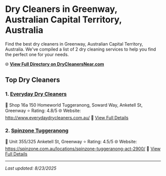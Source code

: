 # Dry Cleaners in Greenway, Australian Capital Territory, Australia

Find the best dry cleaners in Greenway, Australian Capital Territory, Australia. We've compiled a list of 2 dry cleaning services to help you find the perfect one for your needs.

🌐 **[View Full Directory on DryCleanersNear.com](https://drycleanersnear.com/city/Australia/Australian%20Capital%20Territory/Greenway)**

## Top Dry Cleaners

### 1. [Everyday Dry Cleaners](https://drycleanersnear.com/dryCleaner/68a28930e025a3a8d28d3804/everyday-dry-cleaners)
📍 Shop 16a 150 Homeworld Tuggeranong, Soward Way, Anketell St, Greenway
⭐ Rating: 4.8/5
🌐 Website: http://www.everydaydrycleaners.com.au/
🔗 [View Full Details](https://drycleanersnear.com/dryCleaner/68a28930e025a3a8d28d3804/everyday-dry-cleaners)

### 2. [Spinzone Tuggeranong](https://drycleanersnear.com/dryCleaner/68a28968e025a3a8d28d3b03/spinzone-tuggeranong)
📍 Unit 355/325 Anketell St, Greenway
⭐ Rating: 4.5/5
🌐 Website: https://spinzone.com.au/locations/spinzone-tuggeranong-act-2900/
🔗 [View Full Details](https://drycleanersnear.com/dryCleaner/68a28968e025a3a8d28d3b03/spinzone-tuggeranong)


---

*Last updated: 8/23/2025*

